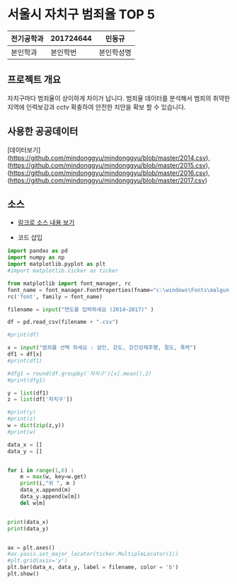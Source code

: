 # 서울시 자치구 범죄율 TOP 5

전기공학과 | 201724644 | 민동규
---- | ---- | ---- 
본인학과 |본인학번 |본인학성명


## 프로젝트 개요
자치구마다 범죄율이 상이하게 차이가 납니다. 범죄율 데이터를 분석해서 범죄의 취약한 지역에 인력보강과 cctv 확충하여 안전한 치안을 확보 할 수 있습니다. 

## 사용한 공공데이터 
[데이터보기]
(https://github.com/mindonggyu/mindonggyu/blob/master/2014.csv), (https://github.com/mindonggyu/mindonggyu/blob/master/2015.csv), (https://github.com/mindonggyu/mindonggyu/blob/master/2016.csv), (https://github.com/mindonggyu/mindonggyu/blob/master/2017.csv)

## 소스
* [링크로 소스 내용 보기](https://github.com/cybermin/python2019/blob/master/tes.py) 

* 코드 삽입
~~~python
import pandas as pd
import numpy as np
import matplotlib.pyplot as plt
#import matplotlib.ticker as ticker

from matplotlib import font_manager, rc
font_name = font_manager.FontProperties(fname="c:\windows\Fonts\malgun.ttf").get_name()
rc('font', family = font_name)

filename = input("연도를 입력하세요 (2014~2017)" )

df = pd.read_csv(filename + ".csv")

#print(df)

x = input("범죄를 선택 하세요 : 살인, 강도, 강간강제추행, 절도, 폭력")
df1 = df[x]
#print(df1)

#dfg1 = round(df.groupby('자치구')[x].mean(),2)
#print(dfg1)

y = list(df1)
z = list(df['자치구'])

#print(y)
#print(z)
w = dict(zip(z,y))
#print(w)

data_x = []
data_y = []


for i in range(1,6) :
    m = max(w, key=w.get)
    print(i,"위 ", m )
    data_x.append(m)
    data_y.append(w[m])
    del w[m]


print(data_x)
print(data_y)


ax = plt.axes()
#ax.yaxis.set_major_locator(ticker.MultipleLocator(1))
#plt.grid(axis='y')
plt.bar(data_x, data_y, label = filename, color = 'b')
plt.show()

~~~

